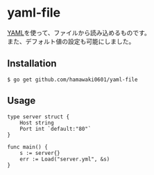 # yaml-file
[YAML](https://github.com/go-yaml/yaml)を使って、ファイルから読み込めるものです。  
また、デフォルト値の設定も可能にしました。

## Installation

```
$ go get github.com/hamawaki0601/yaml-file
```

## Usage

```
type server struct {
	Host string
	Port int `default:"80"`
}

func main() {
	s := server{}
	err := Load("server.yml", &s)
}
```